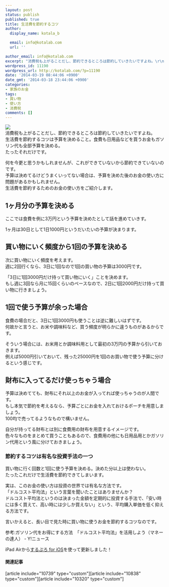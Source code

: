 ```yaml
---
layout: post
status: publish
published: true
title: 生活費を節約するコツ
author:
  display_name: kotala_b

  email: info@kotalab.com
  url: ''

author_email: info@kotalab.com
excerpt: "消費税も上がることだし、節約できるところは節約していきたいですよね。\r\n生活費を節約するコツは予算を決めること。食費も日用品などを買うお金もガソリン代も全部予算を決める。\r\nたったそれだけです。\r\n\r\n何を今更と思うかもしれませんが、これができていないから節約できていないのです。\r\n予算は決めてるけどうまくいってない場合は、予算を決めた後のお金の使い方に問題があるかもしれません。\r\n生活費を節約するためのお金の使い方をご紹介します。"
wordpress_id: 11190
wordpress_url: http://kotalab.com/?p=11190
date: '2014-03-19 08:44:06 +0900'
date_gmt: '2014-03-18 23:44:06 +0900'
categories:
- 家族のお金
tags:
- 買い物
- 使い方
- 消費税
comments: []
---
```

<p><img src="http://kotalab.com/wp-content/uploads/threeusesofmoney_131228-546x409.jpg" /><br />
消費税も上がることだし、節約できるところは節約していきたいですよね。<br />
生活費を節約するコツは予算を決めること。食費も日用品などを買うお金もガソリン代も全部予算を決める。<br />
たったそれだけです。</p>
<p>何を今更と思うかもしれませんが、これができていないから節約できていないのです。<br />
予算は決めてるけどうまくいってない場合は、予算を決めた後のお金の使い方に問題があるかもしれません。<br />
生活費を節約するためのお金の使い方をご紹介します。<br />
<!--more--></p>
<h2>1ヶ月分の予算を決める</h2>
<p>ここでは食費を例に3万円という予算を決めたとして話を進めていきす。</p>
<p>1ヶ月は30日として1日1000円というだいたいの予算が決まります。</p>
<h2>買い物にいく頻度から1回の予算を決める</h2>
<p>次に買い物にいく頻度を考えます。<br />
週に2回行くなら、3日に1回なので1回の買い物の予算は3000円です。</p>
<p>「3日に1回3000円だけ持って買い物にいく」ことを決めます。<br />
もし週に3回なら月に15回くらいのペースなので、2日に1回2000円だけ持って買い物に行きましょう。</p>
<h2>1回で使う予算が余った場合</h2>
<p>食費の場合だと、3日に1回3000円も使うことは逆に難しいはずです。<br />
何故かと言うと、お米や調味料など、買う頻度が明らかに違うものがあるからです。</p>
<p>そういう場合には、お米用とか調味料用として最初の3万円の予算から引いておきます。<br />
例えば5000円引いておいて、残った25000円を1回のお買い物で使う予算に分けるという感じです。</p>
<h2>財布に入ってるだけ使っちゃう場合</h2>
<p>予算は決めてても、財布にそれ以上のお金が入ってれば使っちゃうのが人間です。<br />
もし本気で節約を考えるなら、予算ごとにお金を入れておけるポーチを用意しましょう。<br />
100均で売ってるようなもので構いません。</p>
<p>自分が持ってる財布とは別に食費用の財布を用意するイメージです。<br />
色々なものをまとめて買うこともあるので、食費用の他にも日用品用とかガソリン代用という風に分けておきましょう。</p>
<h3>節約するコツは有名な投資手法の一つ</h3>
<p><span class="b">買い物に行く回数と1回に使う予算を決める。決めた分以上は使わない。</span><br />
たったこれだけで生活費を節約できてしまいます。</p>
<p>実は、このお金の使い方は投資の世界では有名な方法です。<br />
「ドルコスト平均法」という言葉を聞いたことはありませんか？<br />
ドルコスト平均法というのは決まった金額を定期的に投資する手法で、「安い時には多く買えて、高い時には少しか買えない」という、平均購入単価を低く抑える方法です。</p>
<p>言いかえると、<span class="b">長い目で見た時に買い物に使うお金を節約するコツ</span>なのです。</p>
<p>参考:<span class="removed_link" title="http://headlines.yahoo.co.jp/hl?a=20140225-00010001-manetatsun-bus_all">ガソリン代をお得にする方法　「ドルコスト平均法」を活用しよう（マネーの達人） - Y!ニュース</span><a href="http://b.hatena.ne.jp/entry/http://headlines.yahoo.co.jp/hl?a=20140225-00010001-manetatsun-bus_all" target="_blank"><img border="0" src="http://b.hatena.ne.jp/entry/image/http://headlines.yahoo.co.jp/hl?a=20140225-00010001-manetatsun-bus_all" alt="" /></a></p>
<p>iPad Airから<a href="https://itunes.apple.com/jp/app/surupuro-for-ios-buroguedita/id436676299?mt=8&uo=4&at=10l4yU" rel="nofollow" target="_blank">するぷろ for iOS</a>を使って更新しました！</p>
<h4 class="rel">関連記事</h4>
<p>[article include="10739" type="custom"][article include="10838" type="custom"][article include="10320" type="custom"]</p>
